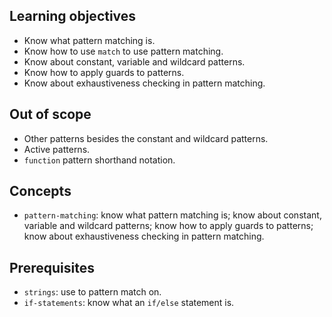 ## Learning objectives

- Know what pattern matching is.
- Know how to use `match` to use pattern matching.
- Know about constant, variable and wildcard patterns.
- Know how to apply guards to patterns.
- Know about exhaustiveness checking in pattern matching.

## Out of scope

- Other patterns besides the constant and wildcard patterns.
- Active patterns.
- `function` pattern shorthand notation.

## Concepts

- `pattern-matching`: know what pattern matching is; know about constant, variable and wildcard patterns; know how to apply guards to patterns; know about exhaustiveness checking in pattern matching.

## Prerequisites

- `strings`: use to pattern match on.
- `if-statements`: know what an `if/else` statement is.

[pattern-matching]: https://docs.microsoft.com/en-us/dotnet/fsharp/language-reference/pattern-matching
